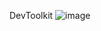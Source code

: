 DevToolkit
![image](https://github.com/user-attachments/assets/1ab46bd6-e695-4f5b-8bea-ce586b716a2b)
